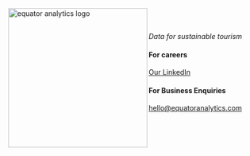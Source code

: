<img alt="equator analytics logo" src="https://equator-ai.com/eq-logo/wordmark/purple.svg" width="280" align="left" >

<br /><br />
_Data for sustainable tourism_


#### For careers
[Our LinkedIn](https://www.linkedin.com/company/equator-analytics/)


#### For Business Enquiries
[hello@equatoranalytics.com](mailto:hello@equatoranalytics.com)
